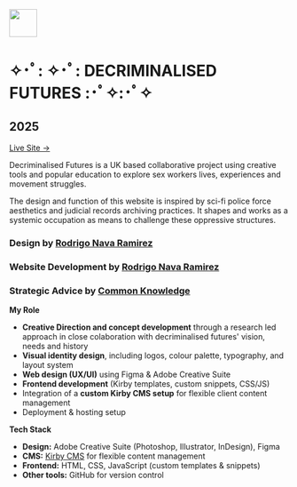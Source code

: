 <img src="https://decriminalisedfutures.org/assets/logos/favicon.png" width="50">

# ✧･ﾟ: ✧･ﾟ: DECRIMINALISED FUTURES :･ﾟ✧:･ﾟ✧
## 2025

[Live Site →](https://decriminalisedfutures.org) 

Decriminalised Futures is a UK based collaborative project using creative tools and popular education to explore sex workers lives, experiences and movement struggles.

The design and function of this website is inspired by sci-fi police force aesthetics and judicial records archiving practices. It shapes and works as a systemic occupation as means to challenge these oppressive structures.

### Design by [Rodrigo Nava Ramirez](https://rodrigonava.mx/)
### Website Development by [Rodrigo Nava Ramirez](https://rodrigonava.mx/)
### Strategic Advice by [Common Knowledge](https://commonknowledge.coop)

**My Role**

- **Creative Direction and concept development** through a research led approach in close colaboration with decriminalised futures' vision, needs and history
- **Visual identity design**, including logos, colour palette, typography, and layout system  
- **Web design (UX/UI)** using Figma & Adobe Creative Suite  
- **Frontend development** (Kirby templates, custom snippets, CSS/JS)  
- Integration of a **custom Kirby CMS setup** for flexible client content management  
- Deployment & hosting setup  

**Tech Stack**

- **Design:** Adobe Creative Suite (Photoshop, Illustrator, InDesign), Figma  
- **CMS:** [Kirby CMS](https://getkirby.com) for flexible content management  
- **Frontend:** HTML, CSS, JavaScript (custom templates & snippets)  
- **Other tools:** GitHub for version control